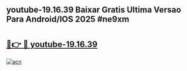 ## youtube-19.16.39 Baixar Gratis Ultima Versao Para Android/IOS 2025 #ne9xm

# <h2><a href="https://ainizakaria.my?title=youtube-19.16.39&ref=20M">🔗👉 🔴 youtube-19.16.39</a></h2>

[![acn](https://github.com/user-attachments/assets/0f9c940e-d8b0-45ae-aac7-cd30a18b3e1c)](https://ainizakaria.my?title=youtube-19.16.39&ref=20M)

